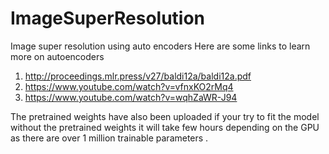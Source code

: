 # ImageSuperResolution
Image super resolution using auto encoders
Here are some links to learn more on autoencoders 
1. http://proceedings.mlr.press/v27/baldi12a/baldi12a.pdf
2. https://www.youtube.com/watch?v=vfnxKO2rMq4
3. https://www.youtube.com/watch?v=wqhZaWR-J94 

The pretrained weights have also been uploaded 
if your try to fit the model without the pretrained weights it will take few hours depending on the GPU as there are over 1 million trainable parameters .
